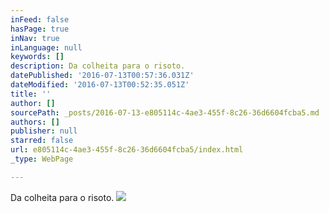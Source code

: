 ```yaml
---
inFeed: false
hasPage: true
inNav: true
inLanguage: null
keywords: []
description: Da colheita para o risoto.
datePublished: '2016-07-13T00:57:36.031Z'
dateModified: '2016-07-13T00:52:35.051Z'
title: ''
author: []
sourcePath: _posts/2016-07-13-e805114c-4ae3-455f-8c26-36d6604fcba5.md
authors: []
publisher: null
starred: false
url: e805114c-4ae3-455f-8c26-36d6604fcba5/index.html
_type: WebPage

---
```

Da colheita para o risoto.
![](https://the-grid-user-content.s3-us-west-2.amazonaws.com/88ee1025-8f62-4bb1-919e-7d29616da674.jpg)